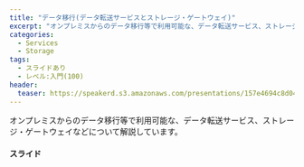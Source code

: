 ```yaml
---
title: "データ移行(データ転送サービスとストレージ・ゲートウェイ)"
excerpt: "オンプレミスからのデータ移行等で利用可能な、データ転送サービス、ストレージ・ゲートウェイなどについて解説しています。 2021/2/2 資料を最新情報にアップデート"
categories:
  - Services
  - Storage
tags:
  - スライドあり
  - レベル:入門(100)
header:
  teaser: https://speakerd.s3.amazonaws.com/presentations/157e4694c8d04b11922b5f15cc88fcb4/slide_0.jpg
---
```


オンプレミスからのデータ移行等で利用可能な、データ転送サービス、ストレージ・ゲートウェイなどについて解説しています。


#### スライド

<div style="max-width:768px">

<!-- Speakerdeckから Embeded リンクを取得して貼り付け (ここから) -->
<script async class="speakerdeck-embed" data-id="157e4694c8d04b11922b5f15cc88fcb4" data-ratio="1.77777777777778" src="//speakerdeck.com/assets/embed.js"></script>
<!-- Speakerdeckから Embeded リンクを取得して貼り付け (ここまで) -->

</div>
